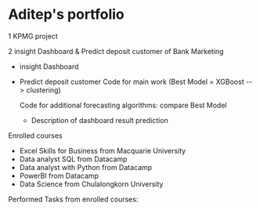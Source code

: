 # Aditep's portfolio
1 KPMG project

2 insight Dashboard & Predict deposit customer of Bank Marketing 
- insight Dashboard
- Predict deposit customer
  Code for main work (Best Model = XGBoost --> clustering)
  
  Code for additional forecasting algorithms: compare Best Model
  
  
  - Description of dashboard result prediction
    


Enrolled courses 
- Excel Skills for Business from Macquarie University
- Data analyst SQL from Datacamp
- Data analyst with Python from Datacamp
- PowerBI from Datacamp
- Data Science from Chulalongkorn University

Performed Tasks from enrolled courses:

